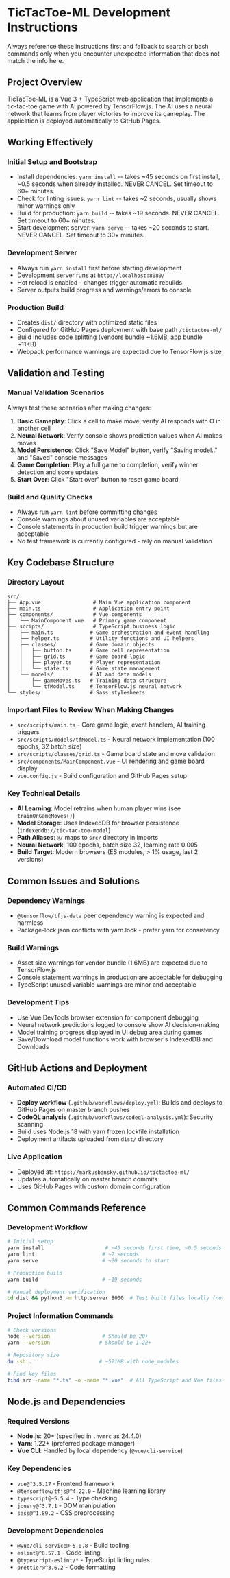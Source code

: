 # TicTacToe-ML Development Instructions

Always reference these instructions first and fallback to search or bash commands only when you encounter unexpected information that does not match the info here.

## Project Overview

TicTacToe-ML is a Vue 3 + TypeScript web application that implements a tic-tac-toe game with AI powered by TensorFlow.js. The AI uses a neural network that learns from player victories to improve its gameplay. The application is deployed automatically to GitHub Pages.

## Working Effectively

### Initial Setup and Bootstrap
- Install dependencies: `yarn install` -- takes ~45 seconds on first install, ~0.5 seconds when already installed. NEVER CANCEL. Set timeout to 60+ minutes.
- Check for linting issues: `yarn lint` -- takes ~2 seconds, usually shows minor warnings only
- Build for production: `yarn build` -- takes ~19 seconds. NEVER CANCEL. Set timeout to 60+ minutes.
- Start development server: `yarn serve` -- takes ~20 seconds to start. NEVER CANCEL. Set timeout to 30+ minutes.

### Development Server
- Always run `yarn install` first before starting development
- Development server runs at `http://localhost:8080/`
- Hot reload is enabled - changes trigger automatic rebuilds
- Server outputs build progress and warnings/errors to console

### Production Build
- Creates `dist/` directory with optimized static files
- Configured for GitHub Pages deployment with base path `/tictactoe-ml/`
- Build includes code splitting (vendors bundle ~1.6MB, app bundle ~11KB)
- Webpack performance warnings are expected due to TensorFlow.js size

## Validation and Testing

### Manual Validation Scenarios
Always test these scenarios after making changes:
1. **Basic Gameplay**: Click a cell to make move, verify AI responds with O in another cell
2. **Neural Network**: Verify console shows prediction values when AI makes moves
3. **Model Persistence**: Click "Save Model" button, verify "Saving model.." and "Saved" console messages
4. **Game Completion**: Play a full game to completion, verify winner detection and score updates
5. **Start Over**: Click "Start over" button to reset game board

### Build and Quality Checks
- Always run `yarn lint` before committing changes
- Console warnings about unused variables are acceptable
- Console statements in production build trigger warnings but are acceptable
- No test framework is currently configured - rely on manual validation

## Key Codebase Structure

### Directory Layout
```
src/
├── App.vue                 # Main Vue application component
├── main.ts                 # Application entry point
├── components/             # Vue components
│   └── MainComponent.vue   # Primary game component
├── scripts/                # TypeScript business logic
│   ├── main.ts            # Game orchestration and event handling
│   ├── helper.ts          # Utility functions and UI helpers
│   ├── classes/           # Game domain objects
│   │   ├── button.ts      # Game cell representation
│   │   ├── grid.ts        # Game board logic
│   │   ├── player.ts      # Player representation
│   │   └── state.ts       # Game state management
│   └── models/            # AI and data models
│       ├── gameMoves.ts   # Training data structure
│       └── tfModel.ts     # TensorFlow.js neural network
└── styles/                # Sass stylesheets
```

### Important Files to Review When Making Changes
- `src/scripts/main.ts` - Core game logic, event handlers, AI training triggers
- `src/scripts/models/tfModel.ts` - Neural network implementation (100 epochs, 32 batch size)
- `src/scripts/classes/grid.ts` - Game board state and move validation
- `src/components/MainComponent.vue` - UI rendering and game board display
- `vue.config.js` - Build configuration and GitHub Pages setup

### Key Technical Details
- **AI Learning**: Model retrains when human player wins (see `trainOnGameMoves()`)
- **Model Storage**: Uses IndexedDB for browser persistence (`indexeddb://tic-tac-toe-model`)
- **Path Aliases**: `@/` maps to `src/` directory in imports
- **Neural Network**: 100 epochs, batch size 32, learning rate 0.005
- **Build Target**: Modern browsers (ES modules, > 1% usage, last 2 versions)

## Common Issues and Solutions

### Dependency Warnings
- `@tensorflow/tfjs-data` peer dependency warning is expected and harmless
- Package-lock.json conflicts with yarn.lock - prefer yarn for consistency

### Build Warnings
- Asset size warnings for vendor bundle (1.6MB) are expected due to TensorFlow.js
- Console statement warnings in production are acceptable for debugging
- TypeScript unused variable warnings are minor and acceptable

### Development Tips
- Use Vue DevTools browser extension for component debugging
- Neural network predictions logged to console show AI decision-making
- Model training progress displayed in UI debug area during games
- Save/Download model functions work with browser's IndexedDB and Downloads

## GitHub Actions and Deployment

### Automated CI/CD
- **Deploy workflow** (`.github/workflows/deploy.yml`): Builds and deploys to GitHub Pages on master branch pushes
- **CodeQL analysis** (`.github/workflows/codeql-analysis.yml`): Security scanning
- Build uses Node.js 18 with yarn frozen lockfile installation
- Deployment artifacts uploaded from `dist/` directory

### Live Application
- Deployed at: `https://markusbansky.github.io/tictactoe-ml/`
- Updates automatically on master branch commits
- Uses GitHub Pages with custom domain configuration

## Common Commands Reference

### Development Workflow
```bash
# Initial setup
yarn install                    # ~45 seconds first time, ~0.5 seconds when cached
yarn lint                      # ~2 seconds  
yarn serve                     # ~20 seconds to start

# Production build
yarn build                     # ~19 seconds

# Manual deployment verification  
cd dist && python3 -m http.server 8000  # Test built files locally (note: needs base path for proper asset loading)
```

### Project Information Commands
```bash
# Check versions
node --version                 # Should be 20+ 
yarn --version                # Should be 1.22+

# Repository size
du -sh .                      # ~571MB with node_modules

# Find key files
find src -name "*.ts" -o -name "*.vue"  # All TypeScript and Vue files
```

## Node.js and Dependencies

### Required Versions
- **Node.js**: 20+ (specified in `.nvmrc` as 24.4.0)
- **Yarn**: 1.22+ (preferred package manager)
- **Vue CLI**: Handled by local dependency (`@vue/cli-service`)

### Key Dependencies
- `vue@^3.5.17` - Frontend framework
- `@tensorflow/tfjs@^4.22.0` - Machine learning library
- `typescript@~5.5.4` - Type checking
- `jquery@^3.7.1` - DOM manipulation
- `sass@^1.89.2` - CSS preprocessing

### Development Dependencies
- `@vue/cli-service@~5.0.8` - Build tooling
- `eslint@^8.57.1` - Code linting  
- `@typescript-eslint/*` - TypeScript linting rules
- `prettier@^3.6.2` - Code formatting